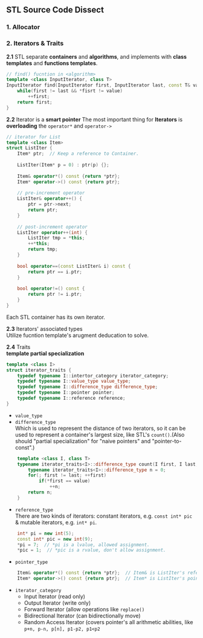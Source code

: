 ## STL Source Code Dissect

### 1. Allocator

### 2. Iterators & Traits
**2.1** STL separate **containers** and **algorithms**, and implements with **class templates** and **functions templates**.  
```c++
// find() fucntion in <algorithm>
template <class InputIterator, class T>
InputIterator find(InputIterator first, InputIterator last, const T& value) {
    while(first != last && *fisrt != value) 
        ++first;
    return first;
}
```

**2.2** Iterator is a **smart pointer**
The most important thing for **Iterators** is **overloading** the `operator*` and `operator->`   
```c++
// iterator for List
template <class Item>
struct ListIter {
    Item* ptr;  // Keep a reference to Container.
    
    ListIter(Item* p = 0) : ptr(p) {};
    
    Item& operator*() const {return *ptr};
    Item* operator->() const {return ptr};
    
    // pre-increment operator
    ListIter& operator++() {
        ptr = ptr->next;
        return ptr;
    }
    
    // post-increment operator
    ListIter operator++(int) {
        ListIter tmp = *this;
        ++*this;
        return tmp;
    }
    
    bool operator==(const ListIter& i) const {
        return ptr == i.ptr;
    }
    
    bool operator!=() const {
        return ptr != i.ptr;
    }
}
```
Each STL container has its own iterator.  

**2.3** Iterators' associated types  
Utilize fucntion template's arugment deducation to solve.  

**2.4** Traits  
**template partial specialization**
```c++
template <class I>
struct iterator_traits {
    typedef typename I::intertor_category iterator_category;
    typedef typename I::value_type value_type;
    typedef typename I::difference_type difference_type;
    typedef typename I::pointer pointer;
    typedef typename I::reference reference;
}
```
* `value_type`
* `difference_type`  
Which is used to represent the distance of two iterators, so it can be used to represent a container's largest size, like STL's `count()`.(Also should "partial specialization" for "naive pointers" and "pointer-to-const".)  
> 
```c++
    template <class I, class T>
    typename iterator_traits<I>::difference_type count(I first, I last, const T* value) {
        typename iterator_traits<I>::difference_type n = 0;
        for(; first != last; ++first) 
            if(*first == value)
                ++n;
        return n;
    }
```

* `reference_type`  
There are two kinds of iterators: constant iterators, e.g. `const int* pic` & mutable iterators, e.g. `int* pi`.   
> 
```c++
    int* pi = new int(5);
    const int* pic = new int(9);
    *pi = 7;  // *pi is a lvalue, allowed assignment.
    *pic = 1;  // *pic is a rvalue, don't allow assignment.
```

* `pointer_type`
```c++
    Item& operator*() const {return *ptr};  // Item& is ListIter's reference type
    Item* operator->() const {return ptr};  // Item* is ListIter's pointer type
```

* `iterator_category`
  * Input Iterator (read only)
  * Output Iterator (write only)
  * Forward Iterator (allow operations like `replace()`
  * Bidirectional Iterator (can bidirectionally move)
  * Random Access Iterator (covers pointer's all arithmetic abilities, like `p+n, p-n, p[n], p1-p2, p1<p2`


